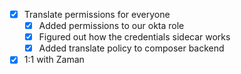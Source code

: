 * [x] Translate permissions for everyone
  * [x] Added permissions to our okta role
  * [x] Figured out how the credentials sidecar works
  * [x] Added translate policy to composer backend
* [x] 1:1 with Zaman
